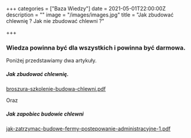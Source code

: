 +++
categories = ["Baza Wiedzy"]
date = 2021-05-01T22:00:00Z
description = ""
image = "/images/images.jpg"
title = "Jak zbudować chlewnię ? Jak nie zbudować chlewni ?"

+++
### Wiedza powinna być dla wszystkich i powinna być darmowa.

Poniżej przedstawiamy dwa artykuły.

##### Jak zbudować chlewnię.

[broszura-szkolenie-budowa-chlewni.pdf](/images/broszura-szkolenie-budowa-chlewni.pdf "broszura-szkolenie-budowa-chlewni.pdf")

Oraz

##### Jak zapobiec budowie chlewni

[jak-zatrzymac-budowe-fermy-postepowanie-administracyjne-1.pdf](/images/jak-zatrzymac-budowe-fermy-postepowanie-administracyjne-1.pdf "jak-zatrzymac-budowe-fermy-postepowanie-administracyjne-1.pdf")